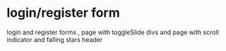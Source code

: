 # login/register form
 login and register forms , page with toggleSlide divs and page with scroll indicator and falling stars header

